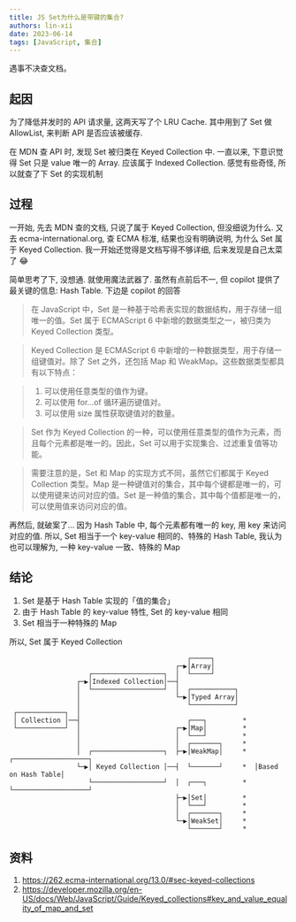 ```yaml
---
title: JS Set为什么是带键的集合?
authors: lin-xii
date: 2023-06-14
tags: [JavaScript, 集合]
---
```


遇事不决查文档。

<!-- truncate -->

## 起因

为了降低并发时的 API 请求量, 这两天写了个 LRU Cache. 其中用到了 Set 做 AllowList, 来判断 API 是否应该被缓存.

在 MDN 查 API 时, 发现 Set 被归类在 Keyed Collection 中. 一直以来, 下意识觉得 Set 只是 value 唯一的 Array. 应该属于 Indexed Collection. 感觉有些奇怪, 所以就查了下 Set 的实现机制

## 过程

一开始, 先去 MDN 查的文档, 只说了属于 Keyed Collection, 但没细说为什么. 又去 ecma-international.org, 查 ECMA 标准, 结果也没有明确说明, 为什么 Set 属于 Keyed Collection. 我一开始还觉得是文档写得不够详细, 后来发现是自己太菜了 😂

简单思考了下, 没想通. 就使用魔法武器了. 虽然有点前后不一, 但 copilot 提供了最关键的信息: Hash Table. 下边是 copilot 的回答

> 在 JavaScript 中，Set 是一种基于哈希表实现的数据结构，用于存储一组唯一的值。Set 属于 ECMAScript 6 中新增的数据类型之一，被归类为 Keyed Collection 类型。

> Keyed Collection 是 ECMAScript 6 中新增的一种数据类型，用于存储一组键值对。除了 Set 之外，还包括 Map 和 WeakMap。这些数据类型都具有以下特点：

> 1. 可以使用任意类型的值作为键。
> 2. 可以使用 for...of 循环遍历键值对。
> 3. 可以使用 size 属性获取键值对的数量。

> Set 作为 Keyed Collection 的一种，可以使用任意类型的值作为元素，而且每个元素都是唯一的。因此，Set 可以用于实现集合、过滤重复值等功能。

> 需要注意的是，Set 和 Map 的实现方式不同，虽然它们都属于 Keyed Collection 类型。Map 是一种键值对的集合，其中每个键都是唯一的，可以使用键来访问对应的值。Set 是一种值的集合，其中每个值都是唯一的，可以使用值来访问对应的值。

再然后, 就破案了... 因为 Hash Table 中, 每个元素都有唯一的 key, 用 key 来访问对应的值. 所以, Set 相当于一个 key-value 相同的、特殊的 Hash Table, 我认为也可以理解为, 一种 key-value 一致、特殊的 Map

## 结论

1. Set 是基于 Hash Table 实现的「值的集合」
2. 由于 Hash Table 的 key-value 特性, Set 的 key-value 相同
3. Set 相当于一种特殊的 Map

所以, Set 属于 Keyed Collection

```
                                             ┌─────┐
                                          ┌─▶│Array│
                    ┌──────────────────┐  │  └─────┘
                 ┌─▶│Indexed Collection│──┤
                 │  └──────────────────┘  │  ┌───────────┐
                 │                        └─▶│Typed Array│
                 │                           └───────────┘
 ┌────────────┐  │
 │ Collection │──┤                           ┌───┐         *
 └────────────┘  │                        ┌─▶│Map│         *
                 │                        │  └───┘         *
                 │                        │  ┌───────┐     *
                 │  ┌──────────────────┐  ├─▶│WeakMap│     *  ┌───────────────────┐
                 └─▶│ Keyed Collection │──┤  └───────┘     *  │Based on Hash Table│
                    └──────────────────┘  │  ┌───┐         *  └───────────────────┘
                                          ├─▶│Set│         *
                                          │  └───┘         *
                                          │  ┌───────┐     *
                                          └─▶│WeakSet│     *
                                             └───────┘     *
```

## 资料

1. https://262.ecma-international.org/13.0/#sec-keyed-collections
2. https://developer.mozilla.org/en-US/docs/Web/JavaScript/Guide/Keyed_collections#key_and_value_equality_of_map_and_set
